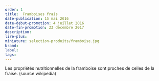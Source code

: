 ```yaml
---
order: 1
title:  Framboises frais
date-publication: 15 mai 2016
date-debut-promotion: 4 juillet 2016
date-fin-promotion: 23 décembre 2017
description: 
lire-plus: 
miniature: selection-produits/framboise.jpg
brand:
label: 
tags: 
---
```




Les propriétés nutritionnelles de la framboise sont proches de celles de la fraise. 
(source wikipedia)





